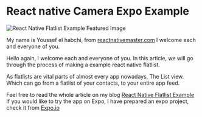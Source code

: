 
# React native Camera Expo Example

  

![React Native Flatlist Example Featured Image](https://reactnativemaster.com/wp-content/uploads/2019/11/React-Native-FlatList-Example.png)
  

My name is Youssef el habchi, from [reactnativemaster.com](https://reactnativemaster.com) I welcome each and everyone of you.


Hello again, I welcome each and everyone of you. In this article, we will go through the process of making a example react native flatlist.

As flatlists are vital parts of almost every app nowadays, The List view.  
Which can go from a flatlist of your contacts, to your entire app feed.

Feel free to read the whole article on my blog [React Native Flatlist Example](https://reactnativemaster.com/react-native-countdown-timer-example-using-momentjs/)
If you would like to try the app on Expo, I have prepared an expo project, check it from  [Expo.io](https://exp.host/@alhydra/react-native-flatlist-example)